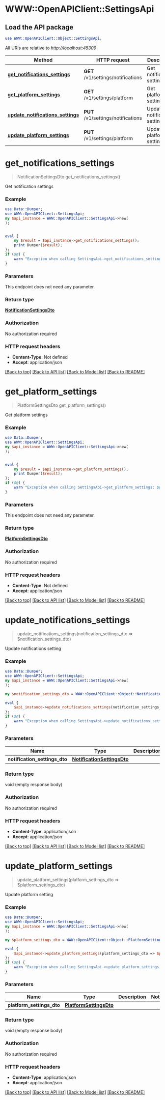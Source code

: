 # WWW::OpenAPIClient::SettingsApi

## Load the API package
```perl
use WWW::OpenAPIClient::Object::SettingsApi;
```

All URIs are relative to *http://localhost:45309*

Method | HTTP request | Description
------------- | ------------- | -------------
[**get_notifications_settings**](SettingsApi.md#get_notifications_settings) | **GET** /v1/settings/notifications | Get notification settings
[**get_platform_settings**](SettingsApi.md#get_platform_settings) | **GET** /v1/settings/platform | Get platform settings
[**update_notifications_settings**](SettingsApi.md#update_notifications_settings) | **PUT** /v1/settings/notifications | Update notifications setting
[**update_platform_settings**](SettingsApi.md#update_platform_settings) | **PUT** /v1/settings/platform | Update platform setting


# **get_notifications_settings**
> NotificationSettingsDto get_notifications_settings()

Get notification settings

### Example
```perl
use Data::Dumper;
use WWW::OpenAPIClient::SettingsApi;
my $api_instance = WWW::OpenAPIClient::SettingsApi->new(
);


eval {
    my $result = $api_instance->get_notifications_settings();
    print Dumper($result);
};
if ($@) {
    warn "Exception when calling SettingsApi->get_notifications_settings: $@\n";
}
```

### Parameters
This endpoint does not need any parameter.

### Return type

[**NotificationSettingsDto**](NotificationSettingsDto.md)

### Authorization

No authorization required

### HTTP request headers

 - **Content-Type**: Not defined
 - **Accept**: application/json

[[Back to top]](#) [[Back to API list]](../README.md#documentation-for-api-endpoints) [[Back to Model list]](../README.md#documentation-for-models) [[Back to README]](../README.md)

# **get_platform_settings**
> PlatformSettingsDto get_platform_settings()

Get platform settings

### Example
```perl
use Data::Dumper;
use WWW::OpenAPIClient::SettingsApi;
my $api_instance = WWW::OpenAPIClient::SettingsApi->new(
);


eval {
    my $result = $api_instance->get_platform_settings();
    print Dumper($result);
};
if ($@) {
    warn "Exception when calling SettingsApi->get_platform_settings: $@\n";
}
```

### Parameters
This endpoint does not need any parameter.

### Return type

[**PlatformSettingsDto**](PlatformSettingsDto.md)

### Authorization

No authorization required

### HTTP request headers

 - **Content-Type**: Not defined
 - **Accept**: application/json

[[Back to top]](#) [[Back to API list]](../README.md#documentation-for-api-endpoints) [[Back to Model list]](../README.md#documentation-for-models) [[Back to README]](../README.md)

# **update_notifications_settings**
> update_notifications_settings(notification_settings_dto => $notification_settings_dto)

Update notifications setting

### Example
```perl
use Data::Dumper;
use WWW::OpenAPIClient::SettingsApi;
my $api_instance = WWW::OpenAPIClient::SettingsApi->new(
);

my $notification_settings_dto = WWW::OpenAPIClient::Object::NotificationSettingsDto->new(); # NotificationSettingsDto | 

eval {
    $api_instance->update_notifications_settings(notification_settings_dto => $notification_settings_dto);
};
if ($@) {
    warn "Exception when calling SettingsApi->update_notifications_settings: $@\n";
}
```

### Parameters

Name | Type | Description  | Notes
------------- | ------------- | ------------- | -------------
 **notification_settings_dto** | [**NotificationSettingsDto**](NotificationSettingsDto.md)|  | 

### Return type

void (empty response body)

### Authorization

No authorization required

### HTTP request headers

 - **Content-Type**: application/json
 - **Accept**: application/json

[[Back to top]](#) [[Back to API list]](../README.md#documentation-for-api-endpoints) [[Back to Model list]](../README.md#documentation-for-models) [[Back to README]](../README.md)

# **update_platform_settings**
> update_platform_settings(platform_settings_dto => $platform_settings_dto)

Update platform setting

### Example
```perl
use Data::Dumper;
use WWW::OpenAPIClient::SettingsApi;
my $api_instance = WWW::OpenAPIClient::SettingsApi->new(
);

my $platform_settings_dto = WWW::OpenAPIClient::Object::PlatformSettingsDto->new(); # PlatformSettingsDto | 

eval {
    $api_instance->update_platform_settings(platform_settings_dto => $platform_settings_dto);
};
if ($@) {
    warn "Exception when calling SettingsApi->update_platform_settings: $@\n";
}
```

### Parameters

Name | Type | Description  | Notes
------------- | ------------- | ------------- | -------------
 **platform_settings_dto** | [**PlatformSettingsDto**](PlatformSettingsDto.md)|  | 

### Return type

void (empty response body)

### Authorization

No authorization required

### HTTP request headers

 - **Content-Type**: application/json
 - **Accept**: application/json

[[Back to top]](#) [[Back to API list]](../README.md#documentation-for-api-endpoints) [[Back to Model list]](../README.md#documentation-for-models) [[Back to README]](../README.md)


